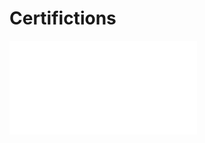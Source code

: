 # Certifictions

<!-- ![alt text](Diploma_rz.png?raw=true "Optional Title") -->
![alt text](RLS_CV.pdf?raw=true "Optional Title")
